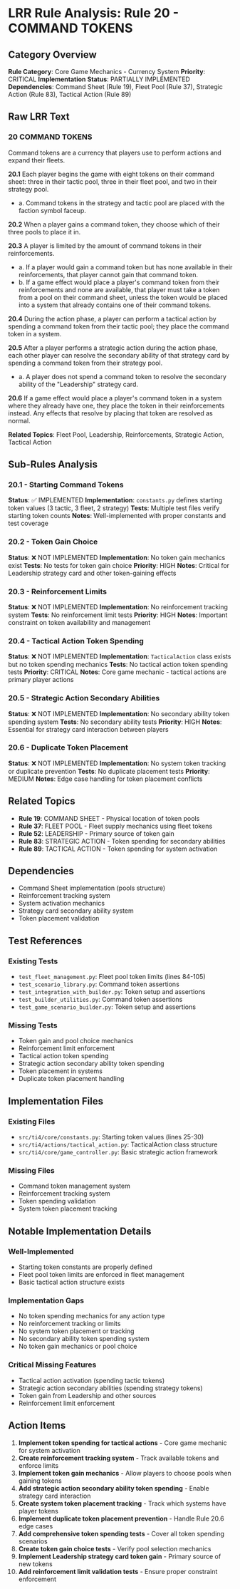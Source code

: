 # LRR Rule Analysis: Rule 20 - COMMAND TOKENS

## Category Overview
**Rule Category**: Core Game Mechanics - Currency System
**Priority**: CRITICAL
**Implementation Status**: PARTIALLY IMPLEMENTED
**Dependencies**: Command Sheet (Rule 19), Fleet Pool (Rule 37), Strategic Action (Rule 83), Tactical Action (Rule 89)

## Raw LRR Text

### 20 COMMAND TOKENS
Command tokens are a currency that players use to perform actions and expand their fleets.

**20.1** Each player begins the game with eight tokens on their command sheet: three in their tactic pool, three in their fleet pool, and two in their strategy pool.
- a. Command tokens in the strategy and tactic pool are placed with the faction symbol faceup.

**20.2** When a player gains a command token, they choose which of their three pools to place it in.

**20.3** A player is limited by the amount of command tokens in their reinforcements.
- a. If a player would gain a command token but has none available in their reinforcements, that player cannot gain that command token.
- b. If a game effect would place a player's command token from their reinforcements and none are available, that player must take a token from a pool on their command sheet, unless the token would be placed into a system that already contains one of their command tokens.

**20.4** During the action phase, a player can perform a tactical action by spending a command token from their tactic pool; they place the command token in a system.

**20.5** After a player performs a strategic action during the action phase, each other player can resolve the secondary ability of that strategy card by spending a command token from their strategy pool.
- a. A player does not spend a command token to resolve the secondary ability of the "Leadership" strategy card.

**20.6** If a game effect would place a player's command token in a system where they already have one, they place the token in their reinforcements instead. Any effects that resolve by placing that token are resolved as normal.

**Related Topics**: Fleet Pool, Leadership, Reinforcements, Strategic Action, Tactical Action

## Sub-Rules Analysis

### 20.1 - Starting Command Tokens
**Status**: ✅ IMPLEMENTED
**Implementation**: `constants.py` defines starting token values (3 tactic, 3 fleet, 2 strategy)
**Tests**: Multiple test files verify starting token counts
**Notes**: Well-implemented with proper constants and test coverage

### 20.2 - Token Gain Choice
**Status**: ❌ NOT IMPLEMENTED
**Implementation**: No token gain mechanics exist
**Tests**: No tests for token gain choice
**Priority**: HIGH
**Notes**: Critical for Leadership strategy card and other token-gaining effects

### 20.3 - Reinforcement Limits
**Status**: ❌ NOT IMPLEMENTED
**Implementation**: No reinforcement tracking system
**Tests**: No reinforcement limit tests
**Priority**: HIGH
**Notes**: Important constraint on token availability and management

### 20.4 - Tactical Action Token Spending
**Status**: ❌ NOT IMPLEMENTED
**Implementation**: `TacticalAction` class exists but no token spending mechanics
**Tests**: No tactical action token spending tests
**Priority**: CRITICAL
**Notes**: Core game mechanic - tactical actions are primary player actions

### 20.5 - Strategic Action Secondary Abilities
**Status**: ❌ NOT IMPLEMENTED
**Implementation**: No secondary ability token spending system
**Tests**: No secondary ability tests
**Priority**: HIGH
**Notes**: Essential for strategy card interaction between players

### 20.6 - Duplicate Token Placement
**Status**: ❌ NOT IMPLEMENTED
**Implementation**: No system token tracking or duplicate prevention
**Tests**: No duplicate placement tests
**Priority**: MEDIUM
**Notes**: Edge case handling for token placement conflicts

## Related Topics
- **Rule 19**: COMMAND SHEET - Physical location of token pools
- **Rule 37**: FLEET POOL - Fleet supply mechanics using fleet tokens
- **Rule 52**: LEADERSHIP - Primary source of token gain
- **Rule 83**: STRATEGIC ACTION - Token spending for secondary abilities
- **Rule 89**: TACTICAL ACTION - Token spending for system activation

## Dependencies
- Command Sheet implementation (pools structure)
- Reinforcement tracking system
- System activation mechanics
- Strategy card secondary ability system
- Token placement validation

## Test References

### Existing Tests
- `test_fleet_management.py`: Fleet pool token limits (lines 84-105)
- `test_scenario_library.py`: Command token assertions
- `test_integration_with_builder.py`: Token setup and assertions
- `test_builder_utilities.py`: Command token assertions
- `test_game_scenario_builder.py`: Token setup and assertions

### Missing Tests
- Token gain and pool choice mechanics
- Reinforcement limit enforcement
- Tactical action token spending
- Strategic action secondary ability token spending
- Token placement in systems
- Duplicate token placement handling

## Implementation Files

### Existing Files
- `src/ti4/core/constants.py`: Starting token values (lines 25-30)
- `src/ti4/actions/tactical_action.py`: TacticalAction class structure
- `src/ti4/core/game_controller.py`: Basic strategic action framework

### Missing Files
- Command token management system
- Reinforcement tracking system
- Token spending validation
- System token placement tracking

## Notable Implementation Details

### Well-Implemented
- Starting token constants are properly defined
- Fleet pool token limits are enforced in fleet management
- Basic tactical action structure exists

### Implementation Gaps
- No token spending mechanics for any action type
- No reinforcement tracking or limits
- No system token placement or tracking
- No secondary ability token spending system
- No token gain mechanics or pool choice

### Critical Missing Features
- Tactical action activation (spending tactic tokens)
- Strategic action secondary abilities (spending strategy tokens)
- Token gain from Leadership and other sources
- Reinforcement limit enforcement

## Action Items

1. **Implement token spending for tactical actions** - Core game mechanic for system activation
2. **Create reinforcement tracking system** - Track available tokens and enforce limits
3. **Implement token gain mechanics** - Allow players to choose pools when gaining tokens
4. **Add strategic action secondary ability token spending** - Enable strategy card interaction
5. **Create system token placement tracking** - Track which systems have player tokens
6. **Implement duplicate token placement prevention** - Handle Rule 20.6 edge cases
7. **Add comprehensive token spending tests** - Cover all token spending scenarios
8. **Create token gain choice tests** - Verify pool selection mechanics
9. **Implement Leadership strategy card token gain** - Primary source of new tokens
10. **Add reinforcement limit validation tests** - Ensure proper constraint enforcement